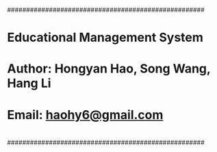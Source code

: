 
####################################################
#
#        Educational Management System
#
# Author: Hongyan Hao, Song Wang, Hang Li 
# Email: haohy6@gmail.com
#
####################################################

